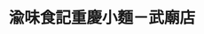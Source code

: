 ---
title: "渝味食記重慶小麵－武廟店"
description: "渝味食記重慶小麵－武廟店"
layout: shop
keywords:
  - 美食競賽
  - 台灣美食
  - 美食精選
datePublished: "2025-06-30"
dateModified: "2025-07-05"
city: "高雄市"
district: "苓雅區"
address: "802高雄市苓雅區武廟路206號"
phone: "077223110"
geo: "22.63152816051882, 120.32525785913533"
google_map: "https://maps.app.goo.gl/UCTZ6k5VZ1oFE9rm6"
footinder: ""
official: "https://www.facebook.com/profile.php?id=61563661050239"
award:
  - name: "台北國際牛肉麵節"
    year: "2024"
    entries:
      - group: "鮮食組"
        cooking_style: "紅燒"
        rank: "銀牌"

---